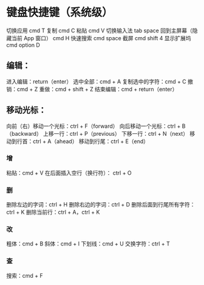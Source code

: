 # 键盘快捷键（系统级）

切换应用 cmd T
复制 cmd C
粘贴 cmd V
切换输入法 tab space
回到主屏幕（隐藏当前 App 窗口） cmd H
快速搜索 cmd space
截屏 cmd shift 4
显示扩展坞 cmd option D


## 编辑：
进入编辑：return（enter）
选中全部：cmd + A
复制选中的字符：cmd + C
撤销：cmd + Z
重做：cmd + shift + Z
结束编辑：cmd + return（enter）

## 移动光标：
向前（右）移动一个光标：ctrl + F（forward）
向后移动一个光标：ctrl + B（backward）
上移一行：ctrl + P（previous）
下移一行：ctrl + N（next）
移动到行首：ctrl + A（ahead）
移动到行尾：ctrl + E（end）

### 增
粘贴：cmd + V
在后面插入空行（换行符）： ctrl + O

### 删
删除左边的字词：ctrl + H
删除右边的字词：ctrl + D
删除后面到行尾所有字符：ctrl + K
删除当前行：ctrl + A，ctrl + K


### 改
粗体：cmd + B
斜体：cmd + I
下划线：cmd + U
交换字符：ctrl + T

### 查
搜索：cmd + F








